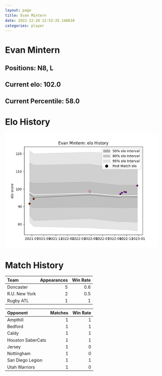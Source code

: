 ```yaml
---  
layout: page  
title: Evan Mintern  
date: 2022-12-28 12:53:25.146610  
categories: player  
---
```

# Evan Mintern

## Positions: N8, L

## Current elo: 102.0

## Current Percentile: 58.0

# Elo History


![elo history](history_EvanMintern.png)
# Match History


| Team          |   Appearances |   Win Rate |
|:--------------|--------------:|-----------:|
| Doncaster     |             5 |        0.6 |
| R.U. New York |             2 |        0.5 |
| Rugby ATL     |             1 |        1   |

| Opponent          |   Matches |   Win Rate |
|:------------------|----------:|-----------:|
| Ampthill          |         1 |          1 |
| Bedford           |         1 |          1 |
| Caldy             |         1 |          1 |
| Houston SaberCats |         1 |          1 |
| Jersey            |         1 |          0 |
| Nottingham        |         1 |          0 |
| San Diego Legion  |         1 |          1 |
| Utah Warriors     |         1 |          0 |